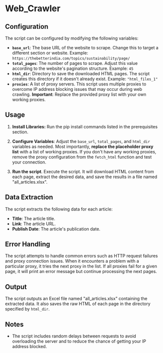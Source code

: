 # Web_Crawler

## Configuration

The script can be configured by modifying the following variables:

*   **`base_url`**: The base URL of the website to scrape.  Change this to target a different section or website. Example: `https://thebetterindia.com/topics/sustainability/page/`
*   **`total_pages`**: The number of pages to scrape. Adjust this value according to the website's pagination structure. Example: `45`
*   **`html_dir`**:  Directory to save the downloaded HTML pages.  The script creates this directory if it doesn't already exist. Example: `"html_files_1"`
*   **`proxies`**: A list of proxy servers. This script uses multiple proxies to overcome IP address blocking issues that may occur during web crawling.  **Important**: Replace the provided proxy list with your own working proxies.

## Usage

1.  **Install Libraries:** Run the pip install commands listed in the prerequisites section.

2.  **Configure Variables**: Adjust the `base_url`, `total_pages`, and `html_dir` variables as needed. Most importantly, **replace the placeholder proxy list** with a list of working proxies. If you don't have any working proxies, remove the proxy configuration from the `fetch_html` function and test your connection.

3.  **Run the script**. Execute the script.  It will download HTML content from each page, extract the desired data, and save the results in a file named "all\_articles.xlsx".

## Data Extraction

The script extracts the following data for each article:

*   **Title**: The article title.
*   **Link**: The article URL.
*   **Publish Date**: The article's publication date.

## Error Handling

The script attempts to handle common errors such as HTTP request failures and proxy connection issues.  When it encounters a problem with a particular proxy, it tries the next proxy in the list. If all proxies fail for a given page, it will print an error message but continue processing the next pages.


## Output

The script outputs an Excel file named "all\_articles.xlsx" containing the extracted data.  It also saves the raw HTML of each page in the directory specified by `html_dir`.


## Notes

*   The script includes random delays between requests to avoid overloading the server and to reduce the chance of getting your IP address blocked.

